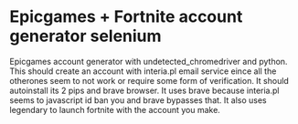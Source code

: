 # Epicgames + Fortnite account generator selenium
 
Epicgames account generator with undetected_chromedriver and python. This should create an account with interia.pl email service eince all the otherones seem to not work or  require some form of verification. It should autoinstall its 2 pips and brave browser. It uses brave because interia.pl seems to javascript id ban you and brave bypasses that. It also uses legendary to launch fortnite with the account you make.
